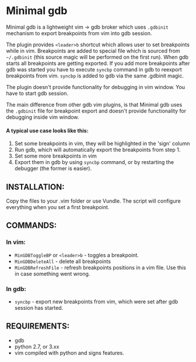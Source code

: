# Minimal gdb

Minimal gdb is a lightweight vim -> gdb broker which uses `.gdbinit` mechanism to export breakpoints from vim into gdb session.

The plugin provides `<leader>b` shortcut which allows user to set breakpoints while in vim. Breakpoints are added to special file which is sourced from `~/.gdbinit` (this source magic will be performed on the first run). When gdb starts all breakpoints are getting exported. If you add more breakpoints after gdb was started you have to execute `syncbp` command in gdb to reexport breakpoints from vim. `syncbp` is added to gdb via the same .gdbinit magic. 

The plugin doesn't provide functionality for debugging in vim window. You have to start gdb session.

The main difference from other gdb vim plugins, is that Minimal gdb uses the `.gdbinit` file for breakpoint export and doesn't provide functionality for debugging inside vim window.

#### A typical use case looks like this:
1. Set some breakpoints in vim, they will be highlighted in the 'sign' column
2. Run gdb, which will automatically export the breakpoints from step 1.
3. Set some more breakpoints in vim
4. Export them in gdb by using `syncbp` command, or by restarting the debugger (the former is easier).

## INSTALLATION:
Copy the files to your .vim folder or use Vundle.
The script will configure everything when you set a first breakpoint.

## COMMANDS:
### In vim:
* `MinGDBToggleBP` or `<leader>b` - toggles a breakpoint.
* `MinGDBDeleteAll` - delete all breakpoints
* `MinGDBRefreshFile` - refresh breakpoints positions in a vim file. Use this in case something went wrong.

### In gdb:
* `syncbp` - export new breakpoints from vim, which were set after gdb session has started.


## REQUIREMENTS:
* gdb
* python 2.7, or 3.xx
* vim compiled with python and signs features.

